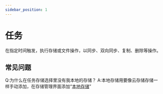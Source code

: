 ```yaml
---
sidebar_position: 1
---
```


# 任务
在指定时间触发，执行存储或文件操作，以同步、双向同步、复制、删除等操作。

## 常见问题
Q:为什么在任务存储选择里没有我本地的存储？
A:本地存储用要像云存储存储一样手动添加，在存储管理界面添加“[本地存储](https://docs.netmount.cn/docs/storage-mgr/local)”
